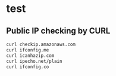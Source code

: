 # test

## Public IP checking by CURL
```bash
curl checkip.amazonaws.com
curl ifconfig.me
curl icanhazip.com
curl ipecho.net/plain
curl ifconfig.co
```
